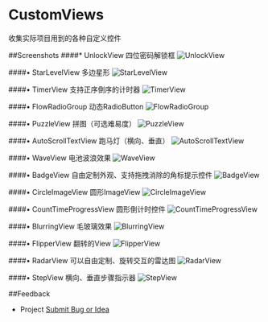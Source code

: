# CustomViews 
收集实际项目用到的各种自定义控件

##Screenshots
####* UnlockView 四位密码解锁框
![UnlockView](https://github.com/DesignQu/CustomViews/blob/master/ImageFolder/UnlockView.jpg "UnlockView")

####• StarLevelView 多边星形
![StarLevelView](https://github.com/DesignQu/CustomViews/blob/master/ImageFolder/StarLevelView.jpg "StarLevelView")

####• TimerView 支持正序倒序的计时器
![TimerView](https://github.com/DesignQu/CustomViews/blob/master/ImageFolder/TimerView.jpg "TimerView")

####• FlowRadioGroup 动态RadioButton
![FlowRadioGroup](https://github.com/DesignQu/CustomViews/blob/master/ImageFolder/FlowRadioGroup.jpg "FlowRadioGroup")

####• PuzzleView 拼图（可选难易度）
![PuzzleView](https://github.com/DesignQu/CustomViews/blob/master/ImageFolder/PuzzleView.jpg "PuzzleView")

####• AutoScrollTextView 跑马灯（横向、垂直）
![AutoScrollTextView](https://github.com/DesignQu/CustomViews/blob/master/ImageFolder/AutoScrollTextView.jpg "AutoScrollTextView")

####• WaveView 电池波浪效果
![WaveView](https://github.com/DesignQu/CustomViews/blob/master/ImageFolder/WaveView.jpg "WaveView")

####• BadgeView 自由定制外观、支持拖拽消除的角标提示控件
![BadgeView](https://github.com/DesignQu/CustomViews/blob/master/ImageFolder/BadgeView.jpg "BadgeView")

####• CircleImageView 圆形ImageView
![CircleImageView](https://github.com/DesignQu/CustomViews/blob/master/ImageFolder/CircleImageView.jpg "CircleImageView")

####• CountTimeProgressView 圆形倒计时控件
![CountTimeProgressView](https://github.com/DesignQu/CustomViews/blob/master/ImageFolder/CountTimeProgressView.jpg "CountTimeProgressView")

####• BlurringView 毛玻璃效果
![BlurringView](https://github.com/DesignQu/CustomViews/blob/master/ImageFolder/BlurringView.jpg "BlurringView")

####• FlipperView 翻转的View
![FlipperView](https://github.com/DesignQu/CustomViews/blob/master/ImageFolder/FlipperView.jpg "FlipperView")

####• RadarView 可以自由定制、旋转交互的雷达图
![RadarView](https://github.com/DesignQu/CustomViews/blob/master/ImageFolder/RadarView.jpg "RadarView")

####• StepView 横向、垂直步骤指示器
![StepView](https://github.com/DesignQu/CustomViews/blob/master/ImageFolder/StepView.jpg "StepView")

##Feedback
* Project  [Submit Bug or Idea](https://github.com/DesignQu/CustomViews/issues)  

